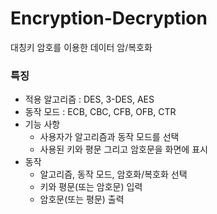 # Encryption-Decryption
 대칭키 암호를 이용한 데이터 암/복호화 
### 특징 
 - 적용 알고리즘 : DES, 3-DES, AES 
 - 동작 모드 : ECB, CBC, CFB, OFB, CTR 
 - 기능 사항
   - 사용자가 알고리즘과 동작 모드를 선택
   - 사용된 키와 평문 그리고 암호문을 화면에 표시
 - 동작
   - 알고리즘, 동작 모드, 암호화/복호화 선택 
   - 키와 평문(또는 암호문) 입력 
   - 암호문(또는 평문) 출력
